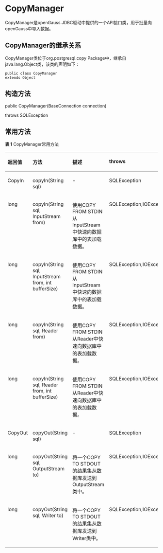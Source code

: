 # CopyManager<a name="ZH-CN_TOPIC_0289900143"></a>

CopyManager是openGauss JDBC驱动中提供的一个API接口类，用于批量向openGauss中导入数据。

## CopyManager的继承关系<a name="zh-cn_topic_0283137252_zh-cn_topic_0238274501_zh-cn_topic_0237120404_zh-cn_topic_0213179170_zh-cn_topic_0189249657_zh-cn_topic_0106494102_section62990966143545"></a>

CopyManager类位于org.postgresql.copy Package中，继承自java.lang.Object类，该类的声明如下：

```
public class CopyManager
extends Object
```

## 构造方法<a name="zh-cn_topic_0283137252_zh-cn_topic_0238274501_zh-cn_topic_0237120404_zh-cn_topic_0213179170_zh-cn_topic_0189249657_zh-cn_topic_0106494102_section25614124144018"></a>

public CopyManager\(BaseConnection connection\)

throws SQLException

## 常用方法<a name="zh-cn_topic_0283137252_zh-cn_topic_0238274501_zh-cn_topic_0237120404_zh-cn_topic_0213179170_zh-cn_topic_0189249657_zh-cn_topic_0106494102_section47247579151819"></a>

**表 1**  CopyManager常用方法

<a name="zh-cn_topic_0283137252_zh-cn_topic_0238274501_zh-cn_topic_0237120404_zh-cn_topic_0213179170_zh-cn_topic_0189249657_zh-cn_topic_0106494102_table55367277113131"></a>
<table><thead align="left"><tr id="zh-cn_topic_0283137252_zh-cn_topic_0238274501_zh-cn_topic_0237120404_zh-cn_topic_0213179170_zh-cn_topic_0189249657_zh-cn_topic_0106494102_row48207313113131"><th class="cellrowborder" valign="top" width="12.78%" id="mcps1.2.5.1.1"><p id="zh-cn_topic_0283137252_zh-cn_topic_0238274501_zh-cn_topic_0237120404_zh-cn_topic_0213179170_zh-cn_topic_0189249657_zh-cn_topic_0106494102_p45195306113131"><a name="zh-cn_topic_0283137252_zh-cn_topic_0238274501_zh-cn_topic_0237120404_zh-cn_topic_0213179170_zh-cn_topic_0189249657_zh-cn_topic_0106494102_p45195306113131"></a><a name="zh-cn_topic_0283137252_zh-cn_topic_0238274501_zh-cn_topic_0237120404_zh-cn_topic_0213179170_zh-cn_topic_0189249657_zh-cn_topic_0106494102_p45195306113131"></a>返回值</p>
</th>
<th class="cellrowborder" valign="top" width="37.22%" id="mcps1.2.5.1.2"><p id="zh-cn_topic_0283137252_zh-cn_topic_0238274501_zh-cn_topic_0237120404_zh-cn_topic_0213179170_zh-cn_topic_0189249657_zh-cn_topic_0106494102_p36941164113131"><a name="zh-cn_topic_0283137252_zh-cn_topic_0238274501_zh-cn_topic_0237120404_zh-cn_topic_0213179170_zh-cn_topic_0189249657_zh-cn_topic_0106494102_p36941164113131"></a><a name="zh-cn_topic_0283137252_zh-cn_topic_0238274501_zh-cn_topic_0237120404_zh-cn_topic_0213179170_zh-cn_topic_0189249657_zh-cn_topic_0106494102_p36941164113131"></a>方法</p>
</th>
<th class="cellrowborder" valign="top" width="25%" id="mcps1.2.5.1.3"><p id="zh-cn_topic_0283137252_zh-cn_topic_0238274501_zh-cn_topic_0237120404_zh-cn_topic_0213179170_zh-cn_topic_0189249657_zh-cn_topic_0106494102_p39444294113131"><a name="zh-cn_topic_0283137252_zh-cn_topic_0238274501_zh-cn_topic_0237120404_zh-cn_topic_0213179170_zh-cn_topic_0189249657_zh-cn_topic_0106494102_p39444294113131"></a><a name="zh-cn_topic_0283137252_zh-cn_topic_0238274501_zh-cn_topic_0237120404_zh-cn_topic_0213179170_zh-cn_topic_0189249657_zh-cn_topic_0106494102_p39444294113131"></a>描述</p>
</th>
<th class="cellrowborder" valign="top" width="25%" id="mcps1.2.5.1.4"><p id="zh-cn_topic_0283137252_zh-cn_topic_0238274501_zh-cn_topic_0237120404_zh-cn_topic_0213179170_zh-cn_topic_0189249657_zh-cn_topic_0106494102_p40871265113131"><a name="zh-cn_topic_0283137252_zh-cn_topic_0238274501_zh-cn_topic_0237120404_zh-cn_topic_0213179170_zh-cn_topic_0189249657_zh-cn_topic_0106494102_p40871265113131"></a><a name="zh-cn_topic_0283137252_zh-cn_topic_0238274501_zh-cn_topic_0237120404_zh-cn_topic_0213179170_zh-cn_topic_0189249657_zh-cn_topic_0106494102_p40871265113131"></a>throws</p>
</th>
</tr>
</thead>
<tbody><tr id="zh-cn_topic_0283137252_zh-cn_topic_0238274501_zh-cn_topic_0237120404_zh-cn_topic_0213179170_zh-cn_topic_0189249657_zh-cn_topic_0106494102_row32297070113131"><td class="cellrowborder" valign="top" width="12.78%" headers="mcps1.2.5.1.1 "><p id="zh-cn_topic_0283137252_zh-cn_topic_0238274501_zh-cn_topic_0237120404_zh-cn_topic_0213179170_zh-cn_topic_0189249657_zh-cn_topic_0106494102_p65925901113131"><a name="zh-cn_topic_0283137252_zh-cn_topic_0238274501_zh-cn_topic_0237120404_zh-cn_topic_0213179170_zh-cn_topic_0189249657_zh-cn_topic_0106494102_p65925901113131"></a><a name="zh-cn_topic_0283137252_zh-cn_topic_0238274501_zh-cn_topic_0237120404_zh-cn_topic_0213179170_zh-cn_topic_0189249657_zh-cn_topic_0106494102_p65925901113131"></a>CopyIn</p>
</td>
<td class="cellrowborder" valign="top" width="37.22%" headers="mcps1.2.5.1.2 "><p id="zh-cn_topic_0283137252_zh-cn_topic_0238274501_zh-cn_topic_0237120404_zh-cn_topic_0213179170_zh-cn_topic_0189249657_zh-cn_topic_0106494102_p38397760113131"><a name="zh-cn_topic_0283137252_zh-cn_topic_0238274501_zh-cn_topic_0237120404_zh-cn_topic_0213179170_zh-cn_topic_0189249657_zh-cn_topic_0106494102_p38397760113131"></a><a name="zh-cn_topic_0283137252_zh-cn_topic_0238274501_zh-cn_topic_0237120404_zh-cn_topic_0213179170_zh-cn_topic_0189249657_zh-cn_topic_0106494102_p38397760113131"></a>copyIn(String sql)</p>
</td>
<td class="cellrowborder" valign="top" width="25%" headers="mcps1.2.5.1.3 "><p id="zh-cn_topic_0283137252_zh-cn_topic_0238274501_zh-cn_topic_0237120404_zh-cn_topic_0213179170_zh-cn_topic_0189249657_zh-cn_topic_0106494102_p23210864113131"><a name="zh-cn_topic_0283137252_zh-cn_topic_0238274501_zh-cn_topic_0237120404_zh-cn_topic_0213179170_zh-cn_topic_0189249657_zh-cn_topic_0106494102_p23210864113131"></a><a name="zh-cn_topic_0283137252_zh-cn_topic_0238274501_zh-cn_topic_0237120404_zh-cn_topic_0213179170_zh-cn_topic_0189249657_zh-cn_topic_0106494102_p23210864113131"></a>-</p>
</td>
<td class="cellrowborder" valign="top" width="25%" headers="mcps1.2.5.1.4 "><p id="zh-cn_topic_0283137252_zh-cn_topic_0238274501_zh-cn_topic_0237120404_zh-cn_topic_0213179170_zh-cn_topic_0189249657_zh-cn_topic_0106494102_p1031812113131"><a name="zh-cn_topic_0283137252_zh-cn_topic_0238274501_zh-cn_topic_0237120404_zh-cn_topic_0213179170_zh-cn_topic_0189249657_zh-cn_topic_0106494102_p1031812113131"></a><a name="zh-cn_topic_0283137252_zh-cn_topic_0238274501_zh-cn_topic_0237120404_zh-cn_topic_0213179170_zh-cn_topic_0189249657_zh-cn_topic_0106494102_p1031812113131"></a>SQLException</p>
</td>
</tr>
<tr id="zh-cn_topic_0283137252_zh-cn_topic_0238274501_zh-cn_topic_0237120404_zh-cn_topic_0213179170_zh-cn_topic_0189249657_zh-cn_topic_0106494102_row9286311113131"><td class="cellrowborder" valign="top" width="12.78%" headers="mcps1.2.5.1.1 "><p id="zh-cn_topic_0283137252_zh-cn_topic_0238274501_zh-cn_topic_0237120404_zh-cn_topic_0213179170_zh-cn_topic_0189249657_zh-cn_topic_0106494102_p13993741113131"><a name="zh-cn_topic_0283137252_zh-cn_topic_0238274501_zh-cn_topic_0237120404_zh-cn_topic_0213179170_zh-cn_topic_0189249657_zh-cn_topic_0106494102_p13993741113131"></a><a name="zh-cn_topic_0283137252_zh-cn_topic_0238274501_zh-cn_topic_0237120404_zh-cn_topic_0213179170_zh-cn_topic_0189249657_zh-cn_topic_0106494102_p13993741113131"></a>long</p>
</td>
<td class="cellrowborder" valign="top" width="37.22%" headers="mcps1.2.5.1.2 "><p id="zh-cn_topic_0283137252_zh-cn_topic_0238274501_zh-cn_topic_0237120404_zh-cn_topic_0213179170_zh-cn_topic_0189249657_zh-cn_topic_0106494102_p59751243113131"><a name="zh-cn_topic_0283137252_zh-cn_topic_0238274501_zh-cn_topic_0237120404_zh-cn_topic_0213179170_zh-cn_topic_0189249657_zh-cn_topic_0106494102_p59751243113131"></a><a name="zh-cn_topic_0283137252_zh-cn_topic_0238274501_zh-cn_topic_0237120404_zh-cn_topic_0213179170_zh-cn_topic_0189249657_zh-cn_topic_0106494102_p59751243113131"></a>copyIn(String sql, InputStream from)</p>
</td>
<td class="cellrowborder" valign="top" width="25%" headers="mcps1.2.5.1.3 "><p id="zh-cn_topic_0283137252_zh-cn_topic_0238274501_zh-cn_topic_0237120404_zh-cn_topic_0213179170_zh-cn_topic_0189249657_zh-cn_topic_0106494102_p8012554113131"><a name="zh-cn_topic_0283137252_zh-cn_topic_0238274501_zh-cn_topic_0237120404_zh-cn_topic_0213179170_zh-cn_topic_0189249657_zh-cn_topic_0106494102_p8012554113131"></a><a name="zh-cn_topic_0283137252_zh-cn_topic_0238274501_zh-cn_topic_0237120404_zh-cn_topic_0213179170_zh-cn_topic_0189249657_zh-cn_topic_0106494102_p8012554113131"></a>使用COPY FROM STDIN从InputStream中快速向数据库中的表加载数据。</p>
</td>
<td class="cellrowborder" valign="top" width="25%" headers="mcps1.2.5.1.4 "><p id="zh-cn_topic_0283137252_zh-cn_topic_0238274501_zh-cn_topic_0237120404_zh-cn_topic_0213179170_zh-cn_topic_0189249657_zh-cn_topic_0106494102_p45037170113131"><a name="zh-cn_topic_0283137252_zh-cn_topic_0238274501_zh-cn_topic_0237120404_zh-cn_topic_0213179170_zh-cn_topic_0189249657_zh-cn_topic_0106494102_p45037170113131"></a><a name="zh-cn_topic_0283137252_zh-cn_topic_0238274501_zh-cn_topic_0237120404_zh-cn_topic_0213179170_zh-cn_topic_0189249657_zh-cn_topic_0106494102_p45037170113131"></a>SQLException,IOException</p>
</td>
</tr>
<tr id="zh-cn_topic_0283137252_zh-cn_topic_0238274501_zh-cn_topic_0237120404_zh-cn_topic_0213179170_zh-cn_topic_0189249657_zh-cn_topic_0106494102_row2681348113131"><td class="cellrowborder" valign="top" width="12.78%" headers="mcps1.2.5.1.1 "><p id="zh-cn_topic_0283137252_zh-cn_topic_0238274501_zh-cn_topic_0237120404_zh-cn_topic_0213179170_zh-cn_topic_0189249657_zh-cn_topic_0106494102_p15862651113131"><a name="zh-cn_topic_0283137252_zh-cn_topic_0238274501_zh-cn_topic_0237120404_zh-cn_topic_0213179170_zh-cn_topic_0189249657_zh-cn_topic_0106494102_p15862651113131"></a><a name="zh-cn_topic_0283137252_zh-cn_topic_0238274501_zh-cn_topic_0237120404_zh-cn_topic_0213179170_zh-cn_topic_0189249657_zh-cn_topic_0106494102_p15862651113131"></a>long</p>
</td>
<td class="cellrowborder" valign="top" width="37.22%" headers="mcps1.2.5.1.2 "><p id="zh-cn_topic_0283137252_zh-cn_topic_0238274501_zh-cn_topic_0237120404_zh-cn_topic_0213179170_zh-cn_topic_0189249657_zh-cn_topic_0106494102_p9806383113131"><a name="zh-cn_topic_0283137252_zh-cn_topic_0238274501_zh-cn_topic_0237120404_zh-cn_topic_0213179170_zh-cn_topic_0189249657_zh-cn_topic_0106494102_p9806383113131"></a><a name="zh-cn_topic_0283137252_zh-cn_topic_0238274501_zh-cn_topic_0237120404_zh-cn_topic_0213179170_zh-cn_topic_0189249657_zh-cn_topic_0106494102_p9806383113131"></a>copyIn(String sql, InputStream from, int bufferSize)</p>
</td>
<td class="cellrowborder" valign="top" width="25%" headers="mcps1.2.5.1.3 "><p id="zh-cn_topic_0283137252_zh-cn_topic_0238274501_zh-cn_topic_0237120404_zh-cn_topic_0213179170_zh-cn_topic_0189249657_zh-cn_topic_0106494102_p56119559113131"><a name="zh-cn_topic_0283137252_zh-cn_topic_0238274501_zh-cn_topic_0237120404_zh-cn_topic_0213179170_zh-cn_topic_0189249657_zh-cn_topic_0106494102_p56119559113131"></a><a name="zh-cn_topic_0283137252_zh-cn_topic_0238274501_zh-cn_topic_0237120404_zh-cn_topic_0213179170_zh-cn_topic_0189249657_zh-cn_topic_0106494102_p56119559113131"></a>使用COPY FROM STDIN从InputStream中快速向数据库中的表加载数据。</p>
</td>
<td class="cellrowborder" valign="top" width="25%" headers="mcps1.2.5.1.4 "><p id="zh-cn_topic_0283137252_zh-cn_topic_0238274501_zh-cn_topic_0237120404_zh-cn_topic_0213179170_zh-cn_topic_0189249657_zh-cn_topic_0106494102_p49390444113131"><a name="zh-cn_topic_0283137252_zh-cn_topic_0238274501_zh-cn_topic_0237120404_zh-cn_topic_0213179170_zh-cn_topic_0189249657_zh-cn_topic_0106494102_p49390444113131"></a><a name="zh-cn_topic_0283137252_zh-cn_topic_0238274501_zh-cn_topic_0237120404_zh-cn_topic_0213179170_zh-cn_topic_0189249657_zh-cn_topic_0106494102_p49390444113131"></a>SQLException,IOException</p>
</td>
</tr>
<tr id="zh-cn_topic_0283137252_zh-cn_topic_0238274501_zh-cn_topic_0237120404_zh-cn_topic_0213179170_zh-cn_topic_0189249657_zh-cn_topic_0106494102_row41860814113131"><td class="cellrowborder" valign="top" width="12.78%" headers="mcps1.2.5.1.1 "><p id="zh-cn_topic_0283137252_zh-cn_topic_0238274501_zh-cn_topic_0237120404_zh-cn_topic_0213179170_zh-cn_topic_0189249657_zh-cn_topic_0106494102_p35282801113131"><a name="zh-cn_topic_0283137252_zh-cn_topic_0238274501_zh-cn_topic_0237120404_zh-cn_topic_0213179170_zh-cn_topic_0189249657_zh-cn_topic_0106494102_p35282801113131"></a><a name="zh-cn_topic_0283137252_zh-cn_topic_0238274501_zh-cn_topic_0237120404_zh-cn_topic_0213179170_zh-cn_topic_0189249657_zh-cn_topic_0106494102_p35282801113131"></a>long</p>
</td>
<td class="cellrowborder" valign="top" width="37.22%" headers="mcps1.2.5.1.2 "><p id="zh-cn_topic_0283137252_zh-cn_topic_0238274501_zh-cn_topic_0237120404_zh-cn_topic_0213179170_zh-cn_topic_0189249657_zh-cn_topic_0106494102_p39334612113131"><a name="zh-cn_topic_0283137252_zh-cn_topic_0238274501_zh-cn_topic_0237120404_zh-cn_topic_0213179170_zh-cn_topic_0189249657_zh-cn_topic_0106494102_p39334612113131"></a><a name="zh-cn_topic_0283137252_zh-cn_topic_0238274501_zh-cn_topic_0237120404_zh-cn_topic_0213179170_zh-cn_topic_0189249657_zh-cn_topic_0106494102_p39334612113131"></a>copyIn(String sql, Reader from)</p>
</td>
<td class="cellrowborder" valign="top" width="25%" headers="mcps1.2.5.1.3 "><p id="zh-cn_topic_0283137252_zh-cn_topic_0238274501_zh-cn_topic_0237120404_zh-cn_topic_0213179170_zh-cn_topic_0189249657_zh-cn_topic_0106494102_p31986975113131"><a name="zh-cn_topic_0283137252_zh-cn_topic_0238274501_zh-cn_topic_0237120404_zh-cn_topic_0213179170_zh-cn_topic_0189249657_zh-cn_topic_0106494102_p31986975113131"></a><a name="zh-cn_topic_0283137252_zh-cn_topic_0238274501_zh-cn_topic_0237120404_zh-cn_topic_0213179170_zh-cn_topic_0189249657_zh-cn_topic_0106494102_p31986975113131"></a>使用COPY FROM STDIN从Reader中快速向数据库中的表加载数据。</p>
</td>
<td class="cellrowborder" valign="top" width="25%" headers="mcps1.2.5.1.4 "><p id="zh-cn_topic_0283137252_zh-cn_topic_0238274501_zh-cn_topic_0237120404_zh-cn_topic_0213179170_zh-cn_topic_0189249657_zh-cn_topic_0106494102_p40808187113131"><a name="zh-cn_topic_0283137252_zh-cn_topic_0238274501_zh-cn_topic_0237120404_zh-cn_topic_0213179170_zh-cn_topic_0189249657_zh-cn_topic_0106494102_p40808187113131"></a><a name="zh-cn_topic_0283137252_zh-cn_topic_0238274501_zh-cn_topic_0237120404_zh-cn_topic_0213179170_zh-cn_topic_0189249657_zh-cn_topic_0106494102_p40808187113131"></a>SQLException,IOException</p>
</td>
</tr>
<tr id="zh-cn_topic_0283137252_zh-cn_topic_0238274501_zh-cn_topic_0237120404_zh-cn_topic_0213179170_zh-cn_topic_0189249657_zh-cn_topic_0106494102_row31729367113131"><td class="cellrowborder" valign="top" width="12.78%" headers="mcps1.2.5.1.1 "><p id="zh-cn_topic_0283137252_zh-cn_topic_0238274501_zh-cn_topic_0237120404_zh-cn_topic_0213179170_zh-cn_topic_0189249657_zh-cn_topic_0106494102_p19941902113131"><a name="zh-cn_topic_0283137252_zh-cn_topic_0238274501_zh-cn_topic_0237120404_zh-cn_topic_0213179170_zh-cn_topic_0189249657_zh-cn_topic_0106494102_p19941902113131"></a><a name="zh-cn_topic_0283137252_zh-cn_topic_0238274501_zh-cn_topic_0237120404_zh-cn_topic_0213179170_zh-cn_topic_0189249657_zh-cn_topic_0106494102_p19941902113131"></a>long</p>
</td>
<td class="cellrowborder" valign="top" width="37.22%" headers="mcps1.2.5.1.2 "><p id="zh-cn_topic_0283137252_zh-cn_topic_0238274501_zh-cn_topic_0237120404_zh-cn_topic_0213179170_zh-cn_topic_0189249657_zh-cn_topic_0106494102_p4681386113131"><a name="zh-cn_topic_0283137252_zh-cn_topic_0238274501_zh-cn_topic_0237120404_zh-cn_topic_0213179170_zh-cn_topic_0189249657_zh-cn_topic_0106494102_p4681386113131"></a><a name="zh-cn_topic_0283137252_zh-cn_topic_0238274501_zh-cn_topic_0237120404_zh-cn_topic_0213179170_zh-cn_topic_0189249657_zh-cn_topic_0106494102_p4681386113131"></a>copyIn(String sql, Reader from, int bufferSize)</p>
</td>
<td class="cellrowborder" valign="top" width="25%" headers="mcps1.2.5.1.3 "><p id="zh-cn_topic_0283137252_zh-cn_topic_0238274501_zh-cn_topic_0237120404_zh-cn_topic_0213179170_zh-cn_topic_0189249657_zh-cn_topic_0106494102_p43648019113131"><a name="zh-cn_topic_0283137252_zh-cn_topic_0238274501_zh-cn_topic_0237120404_zh-cn_topic_0213179170_zh-cn_topic_0189249657_zh-cn_topic_0106494102_p43648019113131"></a><a name="zh-cn_topic_0283137252_zh-cn_topic_0238274501_zh-cn_topic_0237120404_zh-cn_topic_0213179170_zh-cn_topic_0189249657_zh-cn_topic_0106494102_p43648019113131"></a>使用COPY FROM STDIN从Reader中快速向数据库中的表加载数据。</p>
</td>
<td class="cellrowborder" valign="top" width="25%" headers="mcps1.2.5.1.4 "><p id="zh-cn_topic_0283137252_zh-cn_topic_0238274501_zh-cn_topic_0237120404_zh-cn_topic_0213179170_zh-cn_topic_0189249657_zh-cn_topic_0106494102_p45828656113131"><a name="zh-cn_topic_0283137252_zh-cn_topic_0238274501_zh-cn_topic_0237120404_zh-cn_topic_0213179170_zh-cn_topic_0189249657_zh-cn_topic_0106494102_p45828656113131"></a><a name="zh-cn_topic_0283137252_zh-cn_topic_0238274501_zh-cn_topic_0237120404_zh-cn_topic_0213179170_zh-cn_topic_0189249657_zh-cn_topic_0106494102_p45828656113131"></a>SQLException,IOException</p>
</td>
</tr>
<tr id="zh-cn_topic_0283137252_zh-cn_topic_0238274501_zh-cn_topic_0237120404_zh-cn_topic_0213179170_zh-cn_topic_0189249657_zh-cn_topic_0106494102_row9804726113131"><td class="cellrowborder" valign="top" width="12.78%" headers="mcps1.2.5.1.1 "><p id="zh-cn_topic_0283137252_zh-cn_topic_0238274501_zh-cn_topic_0237120404_zh-cn_topic_0213179170_zh-cn_topic_0189249657_zh-cn_topic_0106494102_p55985341113131"><a name="zh-cn_topic_0283137252_zh-cn_topic_0238274501_zh-cn_topic_0237120404_zh-cn_topic_0213179170_zh-cn_topic_0189249657_zh-cn_topic_0106494102_p55985341113131"></a><a name="zh-cn_topic_0283137252_zh-cn_topic_0238274501_zh-cn_topic_0237120404_zh-cn_topic_0213179170_zh-cn_topic_0189249657_zh-cn_topic_0106494102_p55985341113131"></a>CopyOut</p>
</td>
<td class="cellrowborder" valign="top" width="37.22%" headers="mcps1.2.5.1.2 "><p id="zh-cn_topic_0283137252_zh-cn_topic_0238274501_zh-cn_topic_0237120404_zh-cn_topic_0213179170_zh-cn_topic_0189249657_zh-cn_topic_0106494102_p38518764113131"><a name="zh-cn_topic_0283137252_zh-cn_topic_0238274501_zh-cn_topic_0237120404_zh-cn_topic_0213179170_zh-cn_topic_0189249657_zh-cn_topic_0106494102_p38518764113131"></a><a name="zh-cn_topic_0283137252_zh-cn_topic_0238274501_zh-cn_topic_0237120404_zh-cn_topic_0213179170_zh-cn_topic_0189249657_zh-cn_topic_0106494102_p38518764113131"></a>copyOut(String sql)</p>
</td>
<td class="cellrowborder" valign="top" width="25%" headers="mcps1.2.5.1.3 "><p id="zh-cn_topic_0283137252_zh-cn_topic_0238274501_zh-cn_topic_0237120404_zh-cn_topic_0213179170_zh-cn_topic_0189249657_zh-cn_topic_0106494102_p33012204113131"><a name="zh-cn_topic_0283137252_zh-cn_topic_0238274501_zh-cn_topic_0237120404_zh-cn_topic_0213179170_zh-cn_topic_0189249657_zh-cn_topic_0106494102_p33012204113131"></a><a name="zh-cn_topic_0283137252_zh-cn_topic_0238274501_zh-cn_topic_0237120404_zh-cn_topic_0213179170_zh-cn_topic_0189249657_zh-cn_topic_0106494102_p33012204113131"></a>-</p>
</td>
<td class="cellrowborder" valign="top" width="25%" headers="mcps1.2.5.1.4 "><p id="zh-cn_topic_0283137252_zh-cn_topic_0238274501_zh-cn_topic_0237120404_zh-cn_topic_0213179170_zh-cn_topic_0189249657_zh-cn_topic_0106494102_p56742885113131"><a name="zh-cn_topic_0283137252_zh-cn_topic_0238274501_zh-cn_topic_0237120404_zh-cn_topic_0213179170_zh-cn_topic_0189249657_zh-cn_topic_0106494102_p56742885113131"></a><a name="zh-cn_topic_0283137252_zh-cn_topic_0238274501_zh-cn_topic_0237120404_zh-cn_topic_0213179170_zh-cn_topic_0189249657_zh-cn_topic_0106494102_p56742885113131"></a>SQLException</p>
</td>
</tr>
<tr id="zh-cn_topic_0283137252_zh-cn_topic_0238274501_zh-cn_topic_0237120404_zh-cn_topic_0213179170_zh-cn_topic_0189249657_zh-cn_topic_0106494102_row40923918113131"><td class="cellrowborder" valign="top" width="12.78%" headers="mcps1.2.5.1.1 "><p id="zh-cn_topic_0283137252_zh-cn_topic_0238274501_zh-cn_topic_0237120404_zh-cn_topic_0213179170_zh-cn_topic_0189249657_zh-cn_topic_0106494102_p26503022113131"><a name="zh-cn_topic_0283137252_zh-cn_topic_0238274501_zh-cn_topic_0237120404_zh-cn_topic_0213179170_zh-cn_topic_0189249657_zh-cn_topic_0106494102_p26503022113131"></a><a name="zh-cn_topic_0283137252_zh-cn_topic_0238274501_zh-cn_topic_0237120404_zh-cn_topic_0213179170_zh-cn_topic_0189249657_zh-cn_topic_0106494102_p26503022113131"></a>long</p>
</td>
<td class="cellrowborder" valign="top" width="37.22%" headers="mcps1.2.5.1.2 "><p id="zh-cn_topic_0283137252_zh-cn_topic_0238274501_zh-cn_topic_0237120404_zh-cn_topic_0213179170_zh-cn_topic_0189249657_zh-cn_topic_0106494102_p66370010113131"><a name="zh-cn_topic_0283137252_zh-cn_topic_0238274501_zh-cn_topic_0237120404_zh-cn_topic_0213179170_zh-cn_topic_0189249657_zh-cn_topic_0106494102_p66370010113131"></a><a name="zh-cn_topic_0283137252_zh-cn_topic_0238274501_zh-cn_topic_0237120404_zh-cn_topic_0213179170_zh-cn_topic_0189249657_zh-cn_topic_0106494102_p66370010113131"></a>copyOut(String sql, OutputStream to)</p>
</td>
<td class="cellrowborder" valign="top" width="25%" headers="mcps1.2.5.1.3 "><p id="zh-cn_topic_0283137252_zh-cn_topic_0238274501_zh-cn_topic_0237120404_zh-cn_topic_0213179170_zh-cn_topic_0189249657_zh-cn_topic_0106494102_p7261755113131"><a name="zh-cn_topic_0283137252_zh-cn_topic_0238274501_zh-cn_topic_0237120404_zh-cn_topic_0213179170_zh-cn_topic_0189249657_zh-cn_topic_0106494102_p7261755113131"></a><a name="zh-cn_topic_0283137252_zh-cn_topic_0238274501_zh-cn_topic_0237120404_zh-cn_topic_0213179170_zh-cn_topic_0189249657_zh-cn_topic_0106494102_p7261755113131"></a>将一个COPY TO STDOUT的结果集从数据库发送到OutputStream类中。</p>
</td>
<td class="cellrowborder" valign="top" width="25%" headers="mcps1.2.5.1.4 "><p id="zh-cn_topic_0283137252_zh-cn_topic_0238274501_zh-cn_topic_0237120404_zh-cn_topic_0213179170_zh-cn_topic_0189249657_zh-cn_topic_0106494102_p51331321113131"><a name="zh-cn_topic_0283137252_zh-cn_topic_0238274501_zh-cn_topic_0237120404_zh-cn_topic_0213179170_zh-cn_topic_0189249657_zh-cn_topic_0106494102_p51331321113131"></a><a name="zh-cn_topic_0283137252_zh-cn_topic_0238274501_zh-cn_topic_0237120404_zh-cn_topic_0213179170_zh-cn_topic_0189249657_zh-cn_topic_0106494102_p51331321113131"></a>SQLException,IOException</p>
</td>
</tr>
<tr id="zh-cn_topic_0283137252_zh-cn_topic_0238274501_zh-cn_topic_0237120404_zh-cn_topic_0213179170_zh-cn_topic_0189249657_zh-cn_topic_0106494102_row28470138113339"><td class="cellrowborder" valign="top" width="12.78%" headers="mcps1.2.5.1.1 "><p id="zh-cn_topic_0283137252_zh-cn_topic_0238274501_zh-cn_topic_0237120404_zh-cn_topic_0213179170_zh-cn_topic_0189249657_zh-cn_topic_0106494102_p24379879113339"><a name="zh-cn_topic_0283137252_zh-cn_topic_0238274501_zh-cn_topic_0237120404_zh-cn_topic_0213179170_zh-cn_topic_0189249657_zh-cn_topic_0106494102_p24379879113339"></a><a name="zh-cn_topic_0283137252_zh-cn_topic_0238274501_zh-cn_topic_0237120404_zh-cn_topic_0213179170_zh-cn_topic_0189249657_zh-cn_topic_0106494102_p24379879113339"></a>long</p>
</td>
<td class="cellrowborder" valign="top" width="37.22%" headers="mcps1.2.5.1.2 "><p id="zh-cn_topic_0283137252_zh-cn_topic_0238274501_zh-cn_topic_0237120404_zh-cn_topic_0213179170_zh-cn_topic_0189249657_zh-cn_topic_0106494102_p28613172113339"><a name="zh-cn_topic_0283137252_zh-cn_topic_0238274501_zh-cn_topic_0237120404_zh-cn_topic_0213179170_zh-cn_topic_0189249657_zh-cn_topic_0106494102_p28613172113339"></a><a name="zh-cn_topic_0283137252_zh-cn_topic_0238274501_zh-cn_topic_0237120404_zh-cn_topic_0213179170_zh-cn_topic_0189249657_zh-cn_topic_0106494102_p28613172113339"></a>copyOut(String sql, Writer to)</p>
</td>
<td class="cellrowborder" valign="top" width="25%" headers="mcps1.2.5.1.3 "><p id="zh-cn_topic_0283137252_zh-cn_topic_0238274501_zh-cn_topic_0237120404_zh-cn_topic_0213179170_zh-cn_topic_0189249657_zh-cn_topic_0106494102_p35965577113339"><a name="zh-cn_topic_0283137252_zh-cn_topic_0238274501_zh-cn_topic_0237120404_zh-cn_topic_0213179170_zh-cn_topic_0189249657_zh-cn_topic_0106494102_p35965577113339"></a><a name="zh-cn_topic_0283137252_zh-cn_topic_0238274501_zh-cn_topic_0237120404_zh-cn_topic_0213179170_zh-cn_topic_0189249657_zh-cn_topic_0106494102_p35965577113339"></a>将一个COPY TO STDOUT的结果集从数据库发送到Writer类中。</p>
</td>
<td class="cellrowborder" valign="top" width="25%" headers="mcps1.2.5.1.4 "><p id="zh-cn_topic_0283137252_zh-cn_topic_0238274501_zh-cn_topic_0237120404_zh-cn_topic_0213179170_zh-cn_topic_0189249657_zh-cn_topic_0106494102_p42871274114222"><a name="zh-cn_topic_0283137252_zh-cn_topic_0238274501_zh-cn_topic_0237120404_zh-cn_topic_0213179170_zh-cn_topic_0189249657_zh-cn_topic_0106494102_p42871274114222"></a><a name="zh-cn_topic_0283137252_zh-cn_topic_0238274501_zh-cn_topic_0237120404_zh-cn_topic_0213179170_zh-cn_topic_0189249657_zh-cn_topic_0106494102_p42871274114222"></a>SQLException,IOException</p>
</td>
</tr>
</tbody>
</table>


